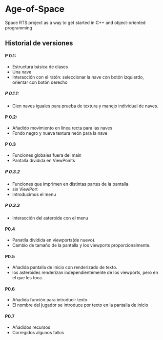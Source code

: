 # Age-of-Space

Space RTS project as a way to get started in C++ and object-oriented programming

## Historial de versiones

#### P 0.1:
- Estructura básica de clases
- Una nave
- Interacción con el ratón: seleccionar la nave con botón izquierdo, orientar con botón derecho

##### P 0.1.1:
- Cien naves iguales para prueba de textura y manejo individual de naves.

#### P 0.2:
- Añadido movimiento en línea recta para las naves
- Fondo negro y nueva textura neón para la nave

#### P 0.3
- Funciones globales fuera del main
- Pantalla dividida en ViewPoints

##### P 0.3.2
- Funciones que imprimen en distintas partes de la pantalla
- sin ViewPort
- Introducimos el menu

##### P 0.3.3
- Interacción del asteroide con el menu

#### P0.4
- Panatlla dividida en viewports(de nuevo).
- Cambio de tamaño de la pantalla y los viewports proporcionalmente.

#### P0.5
- Añadida pantalla de inicio con renderizado de texto.
- los asteroides renderizan independientemente de los viewports, pero en el que les toca.

#### P0.6
- Añadida función para introducir texto
- El nombre del jugador se introduce por texto en la pantalla de inicio

#### P0.7
- Añadidos recursos
- Corregidos algunos fallos
